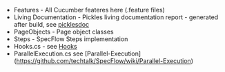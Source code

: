 * Features - All Cucumber feateres here (.feature files)
* Living Documentation - Pickles living documentation report - generated after build, see [picklesdoc](http://www.picklesdoc.com/)
* PageObjects - Page object classes
* Steps - SpecFlow Steps implementation
* Hooks.cs - see [Hooks](https://github.com/techtalk/SpecFlow/wiki/Hooks)
* ParallelExecution.cs see [Parallel-Execution] (https://github.com/techtalk/SpecFlow/wiki/Parallel-Execution)
